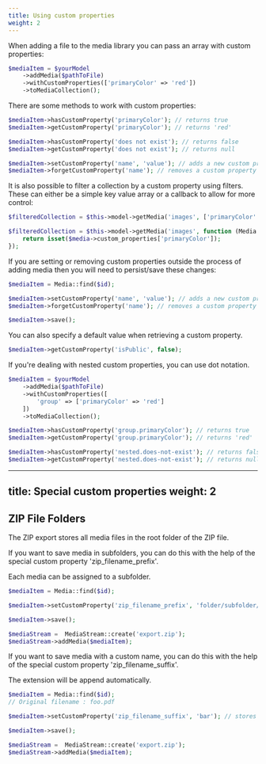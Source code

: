```yaml
---
title: Using custom properties
weight: 2
---
```


When adding a file to the media library you can pass an array with custom properties:

```php
$mediaItem = $yourModel
    ->addMedia($pathToFile)
    ->withCustomProperties(['primaryColor' => 'red'])
    ->toMediaCollection();
```

There are some methods to work with custom properties:

```php
$mediaItem->hasCustomProperty('primaryColor'); // returns true
$mediaItem->getCustomProperty('primaryColor'); // returns 'red'

$mediaItem->hasCustomProperty('does not exist'); // returns false
$mediaItem->getCustomProperty('does not exist'); // returns null

$mediaItem->setCustomProperty('name', 'value'); // adds a new custom property
$mediaItem->forgetCustomProperty('name'); // removes a custom property
```

It is also possible to filter a collection by a custom property using filters. These can either be a simple key value array or a callback to allow for more control:

```php
$filteredCollection = $this->model->getMedia('images', ['primaryColor' => 'red']);

$filteredCollection = $this->model->getMedia('images', function (Media $media) {
    return isset($media->custom_properties['primaryColor']);
});

```

If you are setting or removing custom properties outside the process of adding media then you will need to persist/save these changes:

```php
$mediaItem = Media::find($id);

$mediaItem->setCustomProperty('name', 'value'); // adds a new custom property or updates an existing one
$mediaItem->forgetCustomProperty('name'); // removes a custom property

$mediaItem->save();
```

You can also specify a default value when retrieving a custom property.

```php
$mediaItem->getCustomProperty('isPublic', false);
```

If you're dealing with nested custom properties, you can use dot notation.

```php
$mediaItem = $yourModel
    ->addMedia($pathToFile)
    ->withCustomProperties([
        'group' => ['primaryColor' => 'red']
    ])
    ->toMediaCollection();

$mediaItem->hasCustomProperty('group.primaryColor'); // returns true
$mediaItem->getCustomProperty('group.primaryColor'); // returns 'red'

$mediaItem->hasCustomProperty('nested.does-not-exist'); // returns false
$mediaItem->getCustomProperty('nested.does-not-exist'); // returns null
```

---
title: Special custom properties
weight: 2
---

## ZIP File Folders

The ZIP export stores all media files in the root folder of the ZIP file.

If you want to save media in subfolders, you can do this with the help of the special custom property 'zip_filename_prefix'.

Each media can be assigned to a subfolder.

```php
$mediaItem = Media::find($id);

$mediaItem->setCustomProperty('zip_filename_prefix', 'folder/subfolder/'); // stores $mediaItem in Subfolder

$mediaItem->save();

$mediaStream =  MediaStream::create('export.zip');
$mediaStream->addMedia($mediaItem);
```


If you want to save media with a custom name, you can do this with the help of the special custom property 'zip_filename_suffix'.

The extension will be append automatically. 

```php
$mediaItem = Media::find($id);
// Original filename : foo.pdf

$mediaItem->setCustomProperty('zip_filename_suffix', 'bar'); // stores $mediaItem as "bar.pdf"

$mediaItem->save();

$mediaStream =  MediaStream::create('export.zip');
$mediaStream->addMedia($mediaItem);
```
